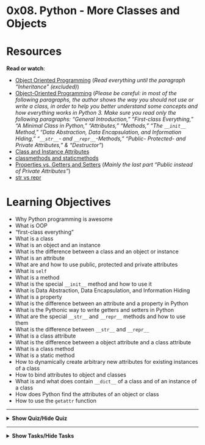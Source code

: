 # 0x08. Python - More Classes and Objects



# Resources

<p><strong>Read or watch</strong>:</p>

<ul>
<li><a href="https://python.swaroopch.com/oop.html" title="Object Oriented Programming" target="_blank">Object Oriented Programming</a> (<em>Read everything until the paragraph &ldquo;Inheritance&rdquo; (excluded)</em>)</li>
<li><a href="https://python-course.eu/oop/object-oriented-programming.php" title="Object-Oriented Programming" target="_blank">Object-Oriented Programming</a> (<em>Please be careful: in most of the following paragraphs, the author shows the way you should not use or write a class, in order to help you better understand some concepts and how everything works in Python 3. Make sure you read only the following paragraphs: &ldquo;General Introduction,&rdquo; &ldquo;First-class Everything,&rdquo; &ldquo;A Minimal Class in Python,&rdquo; &ldquo;Attributes,&rdquo; &ldquo;Methods,&rdquo; &ldquo;The <code>__init__</code> Method,&rdquo;  &ldquo;Data Abstraction, Data Encapsulation, and Information Hiding,&rdquo; &ldquo;<code>__str__</code>- and <code>__repr__</code>-Methods,&rdquo; &ldquo;Public- Protected- and Private Attributes,&rdquo; &amp; &ldquo;Destructor&rdquo;</em>)</li>
<li><a href="https://python-course.eu/oop/class-instance-attributes.php" title="Class and Instance Attributes" target="_blank">Class and Instance Attributes</a> </li>
<li><a href="https://www.youtube.com/watch?v=rq8cL2XMM5M" title="classmethods and staticmethods" target="_blank">classmethods and staticmethods</a> </li>
<li><a href="https://python-course.eu/oop/properties-vs-getters-and-setters.php" title="Properties vs. Getters and Setters" target="_blank">Properties vs. Getters and Setters</a> (<em>Mainly the last part &ldquo;Public instead of Private Attributes&rdquo;</em>)</li>
<li><a href="https://shipit.dev/posts/python-str-vs-repr.html" title="str vs repr" target="_blank">str vs repr</a> </li>
</ul>


# Learning Objectives

<ul>
<li>Why Python programming is awesome </li>
<li>What is OOP</li>
<li>&ldquo;first-class everything&rdquo;</li>
<li>What is a class</li>
<li>What is an object and an instance</li>
<li>What is the difference between a class and an object or instance</li>
<li>What is an attribute</li>
<li>What are and how to use public, protected and private attributes</li>
<li>What is <code>self</code></li>
<li>What is a method</li>
<li>What is the special <code>__init__</code> method and how to use it</li>
<li>What is Data Abstraction, Data Encapsulation, and Information Hiding</li>
<li>What is a property</li>
<li>What is the difference between an attribute and a property in Python</li>
<li>What is the Pythonic way to write getters and setters in Python</li>
<li>What are the special <code>__str__</code> and <code>__repr__</code> methods and how to use them</li>
<li>What is the difference between <code>__str__</code> and <code>__repr__</code></li>
<li>What is a class attribute</li>
<li>What is the difference between a object attribute and a class attribute</li>
<li>What is a class method</li>
<li>What is a static method</li>
<li>How to dynamically create arbitrary new attributes for existing instances of a class</li>
<li>How to bind attributes to object and classes</li>
<li>What is and what does contain <code>__dict__</code> of a class and of an instance of a class</li>
<li>How does Python find the attributes of an object or class</li>
<li>How to use the <code>getattr</code> function</li>

</ul>

---

<details>
<summary><strong>Show Quiz/Hide Quiz</strong></summary><br>

# QUIZ

  <p>1.) What is <code>__init__</code>? </p>

A.) A class attribute


B.) A class method


C.) The instance method called when a new object is created


D.) The instance method called when a class is called for the first time

<details>
<summary><strong><code>Show Answer/Hide Answer</code></strong></summary><br>

**C.) The instance method called when a new object is created**

</details>

---

<p>2.) What is <code>__str__</code>?</p>

A.) Instance method that returns an “informal” and nicely printable string representation of an instance


B.) Instance method that returns the dictionary representation of an instance


C.) Instance method that prints an “informal” and nicely printable string representation of an instance

<details>
<summary><strong><code>Show Answer/Hide Answer</code></strong></summary><br>

**A.) Instance method that returns an “informal” and nicely printable string representation of an instance**

</details>

---

<p>3.) What is <code>__repr__</code>?</p>

A.) Instance method that prints an “official” string representation of an instance


B.) Instance method that returns an “official” string representation of an instance


C.) Instance method that returns the dictionary representation of an instance

<details>
<summary><strong><code>Show Answer/Hide Answer</code></strong></summary><br>

**B.) Instance method that returns an “official” string representation of an instance**

</details>

---

<p>4.) What is <code>__del__</code>?</p>

A.) Instance method that removes the last character of an instance


B.) Instance method that prints the memory address of an instance


C.) Instance method called when an instance is deleted

<details>
<summary><strong><code>Show Answer/Hide Answer</code></strong></summary><br>

**C.) Instance method called when an instance is deleted**

</details>

---

<p>5.) What is <code>__doc__</code>?</p>


A.) The string documentation of an object (based on docstring)


B.) Prints the documentation of an object


C.) Creates man file

<details>
<summary><strong><code>Show Answer/Hide Answer</code></strong></summary><br>

**A.) The string documentation of an object (based on docstring)**


</details>

---

6.) What do these lines print?

<pre><code>class User:
  id = 1

print(User.id)</code></pre> 

A.) None


B.) 1


C.) 89


D.) 98

<details>
  <summary><strong><code>Show Answer/Hide Answer</code></strong></summary><br>
  
  **B.) 1**
  
  </details>
  
  ---

**7.) What do these lines print**

<Pre><code>class User:
  id = 1

u = User()
print(u.id)
</code></Pre> 


A.) None


B.) 1


C.) 89


D.) 98

<details>
  <summary><strong><code>Show Answer/Hide Answer</code></strong></summary><br>
  
  **B.) 1**
  
  </details>
  
  ---

**8.) What do these lines print?**

<pre><code>class User:
  id = 1

u = User()
u.id = 89
print(u.id)</code></pre>



A.) None


B.) 1


C.) 89


D.) 98

<details>
  <summary><strong><code>Show Answer/Hide Answer</code></strong></summary><br>
  
  **C.) 89
  **
  
  </details>
  
  ---


**9.) What do these lines print?**

<pre><code>class User:
  id = 1

User.id = 98
u = User()
print(u.id)
</code></pre>



A.) None


B.) 1


C.) 89


D.) 98

<details>
  <summary><strong><code>Show Answer/Hide Answer</code></strong></summary><br>
  
  **D.) 98**
  
  </details>
  
  ---

**10.) What do these lines print?**
<pre><code>class User:
  id = 1

u = User()
User.id = 98
print(u.id)
</code></pre>

A.) None


B.) 1


C.) 89


D.) 98
<details>
  <summary><strong><code>Show Answer/Hide Answer</code></strong></summary><br>
  
  **D.) 98**
  
  </details>
  
  ---


**11.) What do these lines print?**
<pre><code>
  class User:
      id = 1
  
  User.id = 98
  u = User()
  u.id = 89
  print(u.id)
</code></pre>


A.) None


B.) 1


C.) 89


D.) 98

<details>
  <summary><strong><code>Show Answer/Hide Answer</code></strong></summary><br>
  
  **C.) 89**
  
  </details>
  
  ---

**12.) What do these lines print?**
<pre><code>class User:
  id = 1

User.id = 98
u = User()
u.id = 89
print(User.id)
</code></pre>



A.) None


B.) 1


C.) 89


D.) 98

<details>
  <summary><strong><code>Show Answer/Hide Answer</code></strong></summary><br>
  
  **D.) 98**
  
  </details>
  
  ---

**13.) What do these lines print?**
<pre><code>class User:
  id = 1

u = User()
u.id = 89
User.id = 98
print(User.id)
</code></pre>


A.) None


B.) 1


C.) 89


D.) 98

<details>
  <summary><strong><code>Show Answer/Hide Answer</code></strong></summary><br>
  
  **D.) 98**
  
  </details>
  
  ---

**14.) What do these lines print?**
<pre><code>class User:
  id = 1

u = User()
u.id = 89
User.id = 98
print(u.id)</code></pre>



A.) None


B.) 1


C.) 89


D.) 98

<details>
  <summary><strong><code>Show Answer/Hide Answer</code></strong></summary><br>
  
  **C.) 89**
  
  </details>
  
  ---

</details>

---
<details>
<summary><strong>Show Tasks/Hide Tasks</strong></summary><br>

# TASKS

# 0. Simple rectangle [(answer)] 
(./0-rectangle.py)
    
<p>Write an empty class <code>Rectangle</code> that defines a rectangle:</p>

<ul>
<li>You are not allowed to import any module</li>
</ul>

<pre><code>guillaume@ubuntu:~/0x08$ cat 0-main.py
#!/usr/bin/python3
Rectangle = __import__(&#39;0-rectangle&#39;).Rectangle

my_rectangle = Rectangle()
print(type(my_rectangle))
print(my_rectangle.__dict__)

guillaume@ubuntu:~/0x08$ ./0-main.py
&lt;class &#39;0-rectangle.Rectangle&#39;&gt;
{}
guillaume@ubuntu:~/0x08$ 
</code></pre>

<p><strong>No test cases needed</strong></p>

  
<p><strong>Repo:</strong></p>
        <ul>
          <li>GitHub repository: <code>alx-higher_level_programming</code></li>
            <li>Directory: <code>0x08-python-more_classes</code></li>
            <li>File: <code>0-rectangle.py</code></li>
        </ul>
    
 ---

# 1. Real definition of a rectangle
    
<p>Write a class <code>Rectangle</code> that defines a rectangle by: (based on <code>0-rectangle.py</code>)</p>

<ul>
<li>Private instance attribute: <code>width</code>:

<ul>
<li>property <code>def width(self):</code> to retrieve it</li>
<li>property setter <code>def width(self, value):</code> to set it:

<ul>
<li><code>width</code> must be an integer, otherwise raise a <code>TypeError</code> exception with the message <code>width must be an integer</code><br></li>
<li>if <code>width</code> is less than <code>0</code>, raise a <code>ValueError</code> exception with the message <code>width must be &gt;= 0</code></li>
</ul></li>
</ul></li>
<li>Private instance attribute: <code>height</code>:

<ul>
<li>property <code>def height(self):</code> to retrieve it</li>
<li>property setter <code>def height(self, value):</code> to set it:

<ul>
<li><code>height</code> must be an integer, otherwise raise a <code>TypeError</code> exception with the message <code>height must be an integer</code><br></li>
<li>if <code>height</code> is less than <code>0</code>, raise a <code>ValueError</code> exception with the message <code>height must be &gt;= 0</code></li>
</ul></li>
</ul></li>
<li>Instantiation with optional <code>width</code> and <code>height</code>: <code>def __init__(self, width=0, height=0):</code></li>
<li>You are not allowed to import any module</li>
</ul>

<pre><code>guillaume@ubuntu:~/0x08$ cat 1-main.py
#!/usr/bin/python3
Rectangle = __import__(&#39;1-rectangle&#39;).Rectangle

my_rectangle = Rectangle(2, 4)
print(my_rectangle.__dict__)

my_rectangle.width = 10
my_rectangle.height = 3
print(my_rectangle.__dict__)

guillaume@ubuntu:~/0x08$ ./1-main.py
{&#39;_Rectangle__height&#39;: 4, &#39;_Rectangle__width&#39;: 2}
{&#39;_Rectangle__height&#39;: 3, &#39;_Rectangle__width&#39;: 10}
guillaume@ubuntu:~/0x08$ 
</code></pre>

<p><strong>No test cases needed</strong></p>

  </div>

  
<p><strong>Repo:</strong></p>
        <ul>
          <li>GitHub repository: <code>alx-higher_level_programming</code></li>
            <li>Directory: <code>0x08-python-more_classes</code></li>
            <li>File: <code>1-rectangle.py</code></li>
        </ul>
      </div>

---  

# 2. Area and Perimeter
    
  <p>Write a class <code>Rectangle</code> that defines a rectangle by: (based on <code>1-rectangle.py</code>)</p>

<ul>
<li>Private instance attribute: <code>width</code>:

<ul>
<li>property <code>def width(self):</code> to retrieve it</li>
<li>property setter <code>def width(self, value):</code> to set it:

<ul>
<li><code>width</code> must be an integer, otherwise raise a <code>TypeError</code> exception with the message <code>width must be an integer</code><br></li>
<li>if <code>width</code> is less than <code>0</code>, raise a <code>ValueError</code> exception with the message <code>width must be &gt;= 0</code></li>
</ul></li>
</ul></li>
<li>Private instance attribute: <code>height</code>:

<ul>
<li>property <code>def height(self):</code> to retrieve it</li>
<li>property setter <code>def height(self, value):</code> to set it:

<ul>
<li><code>height</code> must be an integer, otherwise raise a <code>TypeError</code> exception with the message <code>height must be an integer</code><br></li>
<li>if <code>height</code> is less than <code>0</code>, raise a <code>ValueError</code> exception with the message <code>height must be &gt;= 0</code></li>
</ul></li>
</ul></li>
<li>Instantiation with optional <code>width</code> and <code>height</code>: <code>def __init__(self, width=0, height=0):</code></li>
<li>Public instance method: <code>def area(self):</code> that returns the rectangle area</li>
<li>Public instance method: <code>def perimeter(self):</code> that returns the rectangle perimeter:

<ul>
<li>if <code>width</code> or <code>height</code> is equal to <code>0</code>, perimeter is equal to <code>0</code></li>
</ul></li>
<li>You are not allowed to import any module</li>
</ul>

<pre><code>guillaume@ubuntu:~/0x08$ cat 2-main.py
#!/usr/bin/python3
Rectangle = __import__(&#39;2-rectangle&#39;).Rectangle

my_rectangle = Rectangle(2, 4)
print(&quot;Area: {} - Perimeter: {}&quot;.format(my_rectangle.area(), my_rectangle.perimeter()))

print(&quot;--&quot;)

my_rectangle.width = 10
my_rectangle.height = 3
print(&quot;Area: {} - Perimeter: {}&quot;.format(my_rectangle.area(), my_rectangle.perimeter()))

guillaume@ubuntu:~/0x08$ ./2-main.py
Area: 8 - Perimeter: 12
--
Area: 30 - Perimeter: 26
guillaume@ubuntu:~/0x08$ 
</code></pre>

<p><strong>No test cases needed</strong></p>

  </div>

  
  <p><strong>Repo:</strong></p>
        <ul>
          <li>GitHub repository: <code>alx-higher_level_programming</code></li>
            <li>Directory: <code>0x08-python-more_classes</code></li>
            <li>File: <code>2-rectangle.py</code></li>
        </ul>

---      

  # 3. String representation
    
   
<p>Write a class <code>Rectangle</code> that defines a rectangle by: (based on <code>2-rectangle.py</code>)</p>

<ul>
<li>Private instance attribute: <code>width</code>:

<ul>
<li>property <code>def width(self):</code> to retrieve it</li>
<li>property setter <code>def width(self, value):</code> to set it:

<ul>
<li><code>width</code> must be an integer, otherwise raise a <code>TypeError</code> exception with the message <code>width must be an integer</code><br></li>
<li>if <code>width</code> is less than <code>0</code>, raise a <code>ValueError</code> exception with the message <code>width must be &gt;= 0</code></li>
</ul></li>
</ul></li>
<li>Private instance attribute: <code>height</code>:

<ul>
<li>property <code>def height(self):</code> to retrieve it</li>
<li>property setter <code>def height(self, value):</code> to set it:

<ul>
<li><code>height</code> must be an integer, otherwise raise a <code>TypeError</code> exception with the message <code>height must be an integer</code><br></li>
<li>if <code>height</code> is less than <code>0</code>, raise a <code>ValueError</code> exception with the message <code>height must be &gt;= 0</code></li>
</ul></li>
</ul></li>
<li>Instantiation with optional <code>width</code> and <code>height</code>: <code>def __init__(self, width=0, height=0):</code></li>
<li>Public instance method: <code>def area(self):</code> that returns the rectangle area</li>
<li>Public instance method: <code>def perimeter(self):</code> that returns the rectangle perimeter:

<ul>
<li>if <code>width</code> or <code>height</code> is equal to <code>0</code>, perimeter has to be equal to <code>0</code></li>
</ul></li>
<li><code>print()</code> and <code>str()</code> should print the rectangle with the character <code>#</code>: (see example below)

<ul>
<li>if <code>width</code> or <code>height</code> is equal to 0, return an empty string</li>
</ul></li>
<li>You are not allowed to import any module</li>
</ul>

<pre><code>guillaume@ubuntu:~/0x08$ cat 3-main.py
#!/usr/bin/python3
Rectangle = __import__(&#39;3-rectangle&#39;).Rectangle

my_rectangle = Rectangle(2, 4)
print(&quot;Area: {} - Perimeter: {}&quot;.format(my_rectangle.area(), my_rectangle.perimeter()))

print(str(my_rectangle))
print(repr(my_rectangle))

print(&quot;--&quot;)

my_rectangle.width = 10
my_rectangle.height = 3
print(my_rectangle)
print(repr(my_rectangle))

guillaume@ubuntu:~/0x08$ ./3-main.py
Area: 8 - Perimeter: 12
##
##
##
##
&lt;3-rectangle.Rectangle object at 0x7f92a75a2eb8&gt;
--
##########
##########
##########
&lt;3-rectangle.Rectangle object at 0x7f92a75a2eb8&gt;
guillaume@ubuntu:~/0x08$ 
</code></pre>

<p><strong>Object address can be different</strong></p>

<p><strong>No test cases needed</strong></p>

  </div>

 
  <p><strong>Repo:</strong></p>
        <ul>
          <li>GitHub repository: <code>alx-higher_level_programming</code></li>
            <li>Directory: <code>0x08-python-more_classes</code></li>
            <li>File: <code>3-rectangle.py</code></li>
        </ul>
      </div>

---

# 4. Eval is magic
   
  <p>Write a class <code>Rectangle</code> that defines a rectangle by: (based on <code>3-rectangle.py</code>)</p>

<ul>
<li>Private instance attribute: <code>width</code>:

<ul>
<li>property <code>def width(self):</code> to retrieve it</li>
<li>property setter <code>def width(self, value):</code> to set it:

<ul>
<li><code>width</code> must be an integer, otherwise raise a <code>TypeError</code> exception with the message <code>width must be an integer</code><br></li>
<li>if <code>width</code> is less than <code>0</code>, raise a <code>ValueError</code> exception with the message <code>width must be &gt;= 0</code></li>
</ul></li>
</ul></li>
<li>Private instance attribute: <code>height</code>:

<ul>
<li>property <code>def height(self):</code> to retrieve it</li>
<li>property setter <code>def height(self, value):</code> to set it:

<ul>
<li><code>height</code> must be an integer, otherwise raise a <code>TypeError</code> exception with the message <code>height must be an integer</code><br></li>
<li>if <code>height</code> is less than <code>0</code>, raise a <code>ValueError</code> exception with the message <code>height must be &gt;= 0</code></li>
</ul></li>
</ul></li>
<li>Instantiation with optional <code>width</code> and <code>height</code>: <code>def __init__(self, width=0, height=0):</code></li>
<li>Public instance method: <code>def area(self):</code> that returns the rectangle area</li>
<li>Public instance method: <code>def perimeter(self):</code> that returns the rectangle perimeter:

<ul>
<li>if <code>width</code> or <code>height</code> is equal to <code>0</code>, perimeter has to be equal to <code>0</code></li>
</ul></li>
<li><code>print()</code> and <code>str()</code> should print the rectangle with the character <code>#</code>: (see example below)

<ul>
<li>if <code>width</code> or <code>height</code> is equal to 0, return an empty string</li>
</ul></li>
<li><code>repr()</code> should return a string representation of the rectangle to be able to recreate a new instance by using <code>eval()</code> (see example below)</li>
<li>You are not allowed to import any module</li>
</ul>

<pre><code>guillaume@ubuntu:~/0x08$ cat 4-main.py
#!/usr/bin/python3
Rectangle = __import__(&#39;4-rectangle&#39;).Rectangle

my_rectangle = Rectangle(2, 4)
print(str(my_rectangle))
print(&quot;--&quot;)
print(my_rectangle)
print(&quot;--&quot;)
print(repr(my_rectangle))
print(&quot;--&quot;)
print(hex(id(my_rectangle)))
print(&quot;--&quot;)

# create new instance based on representation
new_rectangle = eval(repr(my_rectangle))
print(str(new_rectangle))
print(&quot;--&quot;)
print(new_rectangle)
print(&quot;--&quot;)
print(repr(new_rectangle))
print(&quot;--&quot;)
print(hex(id(new_rectangle)))
print(&quot;--&quot;)

print(new_rectangle is my_rectangle)
print(type(new_rectangle) is type(my_rectangle))

guillaume@ubuntu:~/0x08$ ./4-main.py
##
##
##
##
--
##
##
##
##
--
Rectangle(2, 4)
--
0x7f09ebf7cc88
--
##
##
##
##
--
##
##
##
##
--
Rectangle(2, 4)
--
0x7f09ebf7ccc0
--
False
True
guillaume@ubuntu:~/0x08$ 
</code></pre>

<p><strong>No test cases needed</strong></p>

  </div>

  
  <p><strong>Repo:</strong></p>
        <ul>
          <li>GitHub repository: <code>alx-higher_level_programming</code></li>
            <li>Directory: <code>0x08-python-more_classes</code></li>
            <li>File: <code>4-rectangle.py</code></li>
        </ul>
      </div>

---

  # 5. Detect instance deletion
    
  <p>Write a class <code>Rectangle</code> that defines a rectangle by: (based on <code>4-rectangle.py</code>)</p>

<ul>
<li>Private instance attribute: <code>width</code>:

<ul>
<li>property <code>def width(self):</code> to retrieve it</li>
<li>property setter <code>def width(self, value):</code> to set it:

<ul>
<li><code>width</code> must be an integer, otherwise raise a <code>TypeError</code> exception with the message <code>width must be an integer</code><br></li>
<li>if <code>width</code> is less than <code>0</code>, raise a <code>ValueError</code> exception with the message <code>width must be &gt;= 0</code></li>
</ul></li>
</ul></li>
<li>Private instance attribute: <code>height</code>:

<ul>
<li>property <code>def height(self):</code> to retrieve it</li>
<li>property setter <code>def height(self, value):</code> to set it:

<ul>
<li><code>height</code> must be an integer, otherwise raise a <code>TypeError</code> exception with the message <code>height must be an integer</code><br></li>
<li>if <code>height</code> is less than <code>0</code>, raise a <code>ValueError</code> exception with the message <code>height must be &gt;= 0</code></li>
</ul></li>
</ul></li>
<li>Instantiation with optional <code>width</code> and <code>height</code>: <code>def __init__(self, width=0, height=0):</code></li>
<li>Public instance method: <code>def area(self):</code> that returns the rectangle area</li>
<li>Public instance method: <code>def perimeter(self):</code> that returns the rectangle perimeter:

<ul>
<li>if <code>width</code> or <code>height</code> is equal to <code>0</code>, perimeter has to be equal to <code>0</code></li>
</ul></li>
<li><code>print()</code> and <code>str()</code> should print the rectangle with the character <code>#</code>: 

<ul>
<li>if <code>width</code> or <code>height</code> is equal to 0, return an empty string</li>
</ul></li>
<li><code>repr()</code> should return a string representation of the rectangle to be able to recreate a new instance by using <code>eval()</code> </li>
<li>Print the message <code>Bye rectangle...</code> (<code>...</code> being 3 dots not ellipsis) when an instance of <code>Rectangle</code> is deleted</li>
<li>You are not allowed to import any module</li>
</ul>

<pre><code>guillaume@ubuntu:~/0x08$ cat 5-main.py
#!/usr/bin/python3
Rectangle = __import__(&#39;5-rectangle&#39;).Rectangle

my_rectangle = Rectangle(2, 4)
print(&quot;Area: {} - Perimeter: {}&quot;.format(my_rectangle.area(), my_rectangle.perimeter()))

del my_rectangle

try:
    print(my_rectangle)
except Exception as e:
    print(&quot;[{}] {}&quot;.format(e.__class__.__name__, e))

guillaume@ubuntu:~/0x08$ ./5-main.py
Area: 8 - Perimeter: 12
Bye rectangle...
[NameError] name &#39;my_rectangle&#39; is not defined
guillaume@ubuntu:~/0x08$ 
</code></pre>

<p><strong>No test cases needed</strong></p>

 
  <p><strong>Repo:</strong></p>
        <ul>
          <li>GitHub repository: <code>alx-higher_level_programming</code></li>
            <li>Directory: <code>0x08-python-more_classes</code></li>
            <li>File: <code>5-rectangle.py</code></li>
        </ul>

--- 

  # 6. How many instances
   
  <p>Write a class <code>Rectangle</code> that defines a rectangle by: (based on <code>5-rectangle.py</code>)</p>

<ul>
<li>Private instance attribute: <code>width</code>:

<ul>
<li>property <code>def width(self):</code> to retrieve it</li>
<li>property setter <code>def width(self, value):</code> to set it:

<ul>
<li><code>width</code> must be an integer, otherwise raise a <code>TypeError</code> exception with the message <code>width must be an integer</code><br></li>
<li>if <code>width</code> is less than <code>0</code>, raise a <code>ValueError</code> exception with the message <code>width must be &gt;= 0</code></li>
</ul></li>
</ul></li>
<li>Private instance attribute: <code>height</code>:

<ul>
<li>property <code>def height(self):</code> to retrieve it</li>
<li>property setter <code>def height(self, value):</code> to set it:

<ul>
<li><code>height</code> must be an integer, otherwise raise a <code>TypeError</code> exception with the message <code>height must be an integer</code><br></li>
<li>if <code>height</code> is less than <code>0</code>, raise a <code>ValueError</code> exception with the message <code>height must be &gt;= 0</code></li>
</ul></li>
</ul></li>
<li>Public class attribute <code>number_of_instances</code>:

<ul>
<li>Initialized to <code>0</code></li>
<li>Incremented during each new instance instantiation</li>
<li>Decremented during each instance deletion</li>
</ul></li>
<li>Instantiation with optional <code>width</code> and <code>height</code>: <code>def __init__(self, width=0, height=0):</code></li>
<li>Public instance method: <code>def area(self):</code> that returns the rectangle area</li>
<li>Public instance method: <code>def perimeter(self):</code> that returns the rectangle perimeter:

<ul>
<li>if <code>width</code> or <code>height</code> is equal to <code>0</code>, perimeter has to be equal to <code>0</code></li>
</ul></li>
<li><code>print()</code> and <code>str()</code> should print the rectangle with the character <code>#</code>: 

<ul>
<li>if <code>width</code> or <code>height</code> is equal to 0, return an empty string</li>
</ul></li>
<li><code>repr()</code> should return a string representation of the rectangle to be able to recreate a new instance by using <code>eval()</code> </li>
<li>Print the message <code>Bye rectangle...</code> (<code>...</code> being 3 dots not ellipsis) when an instance of <code>Rectangle</code> is deleted</li>
<li>You are not allowed to import any module</li>
</ul>

<pre><code>guillaume@ubuntu:~/0x08$ cat 6-main.py
#!/usr/bin/python3
Rectangle = __import__(&#39;6-rectangle&#39;).Rectangle

my_rectangle_1 = Rectangle(2, 4)
my_rectangle_2 = Rectangle(2, 4)
print(&quot;{:d} instances of Rectangle&quot;.format(Rectangle.number_of_instances))
del my_rectangle_1
print(&quot;{:d} instances of Rectangle&quot;.format(Rectangle.number_of_instances))
del my_rectangle_2
print(&quot;{:d} instances of Rectangle&quot;.format(Rectangle.number_of_instances))

guillaume@ubuntu:~/0x08$ ./6-main.py
2 instances of Rectangle
Bye rectangle...
1 instances of Rectangle
Bye rectangle...
0 instances of Rectangle
guillaume@ubuntu:~/0x08$ 
</code></pre>

<p><strong>No test cases needed</strong></p>

  </div>

  
<p><strong>Repo:</strong></p>
        <ul>
          <li>GitHub repository: <code>alx-higher_level_programming</code></li>
            <li>Directory: <code>0x08-python-more_classes</code></li>
            <li>File: <code>6-rectangle.py</code></li>
        </ul>

--- 

  # 7. Change representation
    
  <p>Write a class <code>Rectangle</code> that defines a rectangle by: (based on <code>6-rectangle.py</code>)</p>

<ul>
<li>Private instance attribute: <code>width</code>:

<ul>
<li>property <code>def width(self):</code> to retrieve it</li>
<li>property setter <code>def width(self, value):</code> to set it:

<ul>
<li><code>width</code> must be an integer, otherwise raise a <code>TypeError</code> exception with the message <code>width must be an integer</code><br></li>
<li>if <code>width</code> is less than <code>0</code>, raise a <code>ValueError</code> exception with the message <code>width must be &gt;= 0</code></li>
</ul></li>
</ul></li>
<li>Private instance attribute: <code>height</code>:

<ul>
<li>property <code>def height(self):</code> to retrieve it</li>
<li>property setter <code>def height(self, value):</code> to set it:

<ul>
<li><code>height</code> must be an integer, otherwise raise a <code>TypeError</code> exception with the message <code>height must be an integer</code><br></li>
<li>if <code>height</code> is less than <code>0</code>, raise a <code>ValueError</code> exception with the message <code>height must be &gt;= 0</code></li>
</ul></li>
</ul></li>
<li>Public class attribute <code>number_of_instances</code>:

<ul>
<li>Initialized to <code>0</code></li>
<li>Incremented during each new instance instantiation</li>
<li>Decremented during each instance deletion</li>
</ul></li>
<li>Public class attribute <code>print_symbol</code>:

<ul>
<li>Initialized to <code>#</code></li>
<li>Used as symbol for string representation</li>
<li>Can be any type</li>
</ul></li>
<li>Instantiation with optional <code>width</code> and <code>height</code>: <code>def __init__(self, width=0, height=0):</code></li>
<li>Public instance method: <code>def area(self):</code> that returns the rectangle area</li>
<li>Public instance method: <code>def perimeter(self):</code> that returns the rectangle perimeter:

<ul>
<li>if <code>width</code> or <code>height</code> is equal to <code>0</code>, perimeter has to be equal to <code>0</code></li>
</ul></li>
<li><code>print()</code> and <code>str()</code> should print the rectangle with the character(s) stored in  <code>print_symbol</code>: 

<ul>
<li>if <code>width</code> or <code>height</code> is equal to 0, return an empty string</li>
</ul></li>
<li><code>repr()</code> should return a string representation of the rectangle to be able to recreate a new instance by using <code>eval()</code> </li>
<li>Print the message <code>Bye rectangle...</code> (<code>...</code> being 3 dots not ellipsis) when an instance of <code>Rectangle</code> is deleted</li>
<li>You are not allowed to import any module</li>
</ul>

<pre><code>guillaume@ubuntu:~/0x08$ cat 7-main.py
#!/usr/bin/python3
Rectangle = __import__(&#39;7-rectangle&#39;).Rectangle

my_rectangle_1 = Rectangle(8, 4)
print(my_rectangle_1)
print(&quot;--&quot;)
my_rectangle_1.print_symbol = &quot;&amp;&quot;
print(my_rectangle_1)
print(&quot;--&quot;)

my_rectangle_2 = Rectangle(2, 1)
print(my_rectangle_2)
print(&quot;--&quot;)
Rectangle.print_symbol = &quot;C&quot;
print(my_rectangle_2)
print(&quot;--&quot;)

my_rectangle_3 = Rectangle(7, 3)
print(my_rectangle_3)

print(&quot;--&quot;)

my_rectangle_3.print_symbol = [&quot;C&quot;, &quot;is&quot;, &quot;fun!&quot;]
print(my_rectangle_3)

print(&quot;--&quot;)

guillaume@ubuntu:~/0x08$ ./7-main.py
########
########
########
########
--
&amp;&amp;&amp;&amp;&amp;&amp;&amp;&amp;
&amp;&amp;&amp;&amp;&amp;&amp;&amp;&amp;
&amp;&amp;&amp;&amp;&amp;&amp;&amp;&amp;
&amp;&amp;&amp;&amp;&amp;&amp;&amp;&amp;
--
##
--
CC
--
CCCCCCC
CCCCCCC
CCCCCCC
--
[&#39;C&#39;, &#39;is&#39;, &#39;fun!&#39;][&#39;C&#39;, &#39;is&#39;, &#39;fun!&#39;][&#39;C&#39;, &#39;is&#39;, &#39;fun!&#39;][&#39;C&#39;, &#39;is&#39;, &#39;fun!&#39;][&#39;C&#39;, &#39;is&#39;, &#39;fun!&#39;][&#39;C&#39;, &#39;is&#39;, &#39;fun!&#39;][&#39;C&#39;, &#39;is&#39;, &#39;fun!&#39;]
[&#39;C&#39;, &#39;is&#39;, &#39;fun!&#39;][&#39;C&#39;, &#39;is&#39;, &#39;fun!&#39;][&#39;C&#39;, &#39;is&#39;, &#39;fun!&#39;][&#39;C&#39;, &#39;is&#39;, &#39;fun!&#39;][&#39;C&#39;, &#39;is&#39;, &#39;fun!&#39;][&#39;C&#39;, &#39;is&#39;, &#39;fun!&#39;][&#39;C&#39;, &#39;is&#39;, &#39;fun!&#39;]
[&#39;C&#39;, &#39;is&#39;, &#39;fun!&#39;][&#39;C&#39;, &#39;is&#39;, &#39;fun!&#39;][&#39;C&#39;, &#39;is&#39;, &#39;fun!&#39;][&#39;C&#39;, &#39;is&#39;, &#39;fun!&#39;][&#39;C&#39;, &#39;is&#39;, &#39;fun!&#39;][&#39;C&#39;, &#39;is&#39;, &#39;fun!&#39;][&#39;C&#39;, &#39;is&#39;, &#39;fun!&#39;]
--
Bye rectangle...
Bye rectangle...
Bye rectangle...
guillaume@ubuntu:~/0x08$ 
</code></pre>

<p><strong>No test cases needed</strong></p>

  </div>

  
  <p><strong>Repo:</strong></p>
        <ul>
          <li>GitHub repository: <code>alx-higher_level_programming</code></li>
            <li>Directory: <code>0x08-python-more_classes</code></li>
            <li>File: <code>7-rectangle.py</code></li>
        </ul>
      </div>

--- 

  # 8. Compare rectangles
    
  <p>Write a class <code>Rectangle</code> that defines a rectangle by: (based on <code>7-rectangle.py</code>)</p>

<ul>
<li>Private instance attribute: <code>width</code>:

<ul>
<li>property <code>def width(self):</code> to retrieve it</li>
<li>property setter <code>def width(self, value):</code> to set it:

<ul>
<li><code>width</code> must be an integer, otherwise raise a <code>TypeError</code> exception with the message <code>width must be an integer</code><br></li>
<li>if <code>width</code> is less than <code>0</code>, raise a <code>ValueError</code> exception with the message <code>width must be &gt;= 0</code></li>
</ul></li>
</ul></li>
<li>Private instance attribute: <code>height</code>:

<ul>
<li>property <code>def height(self):</code> to retrieve it</li>
<li>property setter <code>def height(self, value):</code> to set it:

<ul>
<li><code>height</code> must be an integer, otherwise raise a <code>TypeError</code> exception with the message <code>height must be an integer</code><br></li>
<li>if <code>height</code> is less than <code>0</code>, raise a <code>ValueError</code> exception with the message <code>height must be &gt;= 0</code></li>
</ul></li>
</ul></li>
<li>Public class attribute <code>number_of_instances</code>:

<ul>
<li>Initialized to <code>0</code></li>
<li>Incremented during each new instance instantiation</li>
<li>Decremented during each instance deletion</li>
</ul></li>
<li>Public class attribute <code>print_symbol</code>:

<ul>
<li>Initialized to <code>#</code></li>
<li>Used as symbol for string representation</li>
<li>Can be any type</li>
</ul></li>
<li>Instantiation with optional <code>width</code> and <code>height</code>: <code>def __init__(self, width=0, height=0):</code></li>
<li>Public instance method: <code>def area(self):</code> that returns the rectangle area</li>
<li>Public instance method: <code>def perimeter(self):</code> that returns the rectangle perimeter:

<ul>
<li>if <code>width</code> or <code>height</code> is equal to <code>0</code>, perimeter has to be equal to <code>0</code></li>
</ul></li>
<li><code>print()</code> and <code>str()</code> should print the rectangle with the character <code>#</code>: 

<ul>
<li>if <code>width</code> or <code>height</code> is equal to 0, return an empty string</li>
</ul></li>
<li><code>repr()</code> should return a string representation of the rectangle to be able to recreate a new instance by using <code>eval()</code> </li>
<li>Print the message <code>Bye rectangle...</code> (<code>...</code> being 3 dots not ellipsis) when an instance of <code>Rectangle</code> is deleted</li>
<li>Static method <code>def bigger_or_equal(rect_1, rect_2):</code> that returns the biggest rectangle based on the area

<ul>
<li><code>rect_1</code> must be an instance of <code>Rectangle</code>, otherwise raise a <code>TypeError</code> exception with the message <code>rect_1 must be an instance of Rectangle</code><br></li>
<li><code>rect_2</code> must be an instance of <code>Rectangle</code>, otherwise raise a <code>TypeError</code> exception with the message <code>rect_2 must be an instance of Rectangle</code><br></li>
<li>Returns <code>rect_1</code> if both have the same area value</li>
</ul></li>
<li>You are not allowed to import any module</li>
</ul>

<pre><code>guillaume@ubuntu:~/0x08$ cat 8-main.py
#!/usr/bin/python3
Rectangle = __import__(&#39;8-rectangle&#39;).Rectangle

my_rectangle_1 = Rectangle(8, 4)
my_rectangle_2 = Rectangle(2, 3)

if my_rectangle_1 is Rectangle.bigger_or_equal(my_rectangle_1, my_rectangle_2):
    print(&quot;my_rectangle_1 is bigger or equal to my_rectangle_2&quot;)
else:
    print(&quot;my_rectangle_2 is bigger than my_rectangle_1&quot;)


my_rectangle_2.width = 10
my_rectangle_2.height = 5
if my_rectangle_1 is Rectangle.bigger_or_equal(my_rectangle_1, my_rectangle_2):
    print(&quot;my_rectangle_1 is bigger or equal to my_rectangle_2&quot;)
else:
    print(&quot;my_rectangle_2 is bigger than my_rectangle_1&quot;)

guillaume@ubuntu:~/0x08$ ./8-main.py
my_rectangle_1 is bigger or equal to my_rectangle_2
my_rectangle_2 is bigger than my_rectangle_1
Bye rectangle...
Bye rectangle...
guillaume@ubuntu:~/0x08$ 
</code></pre>

<p><strong>No test cases needed</strong></p>

  </div>

  
  <p><strong>Repo:</strong></p>
        <ul>
          <li>GitHub repository: <code>alx-higher_level_programming</code></li>
            <li>Directory: <code>0x08-python-more_classes</code></li>
            <li>File: <code>8-rectangle.py</code></li>
        </ul>

--- 

# 9. A square is a rectangle
   
<p>Write a class <code>Rectangle</code> that defines a rectangle by: (based on <code>8-rectangle.py</code>)</p>

<ul>
<li>Private instance attribute: <code>width</code>:

<ul>
<li>property <code>def width(self):</code> to retrieve it</li>
<li>property setter <code>def width(self, value):</code> to set it:

<ul>
<li><code>width</code> must be an integer, otherwise raise a <code>TypeError</code> exception with the message <code>width must be an integer</code><br></li>
<li>if <code>width</code> is less than <code>0</code>, raise a <code>ValueError</code> exception with the message <code>width must be &gt;= 0</code></li>
</ul></li>
</ul></li>
<li>Private instance attribute: <code>height</code>:

<ul>
<li>property <code>def height(self):</code> to retrieve it</li>
<li>property setter <code>def height(self, value):</code> to set it:

<ul>
<li><code>height</code> must be an integer, otherwise raise a <code>TypeError</code> exception with the message <code>height must be an integer</code><br></li>
<li>if <code>height</code> is less than <code>0</code>, raise a <code>ValueError</code> exception with the message <code>height must be &gt;= 0</code></li>
</ul></li>
</ul></li>
<li>Public class attribute <code>number_of_instances</code>:

<ul>
<li>Initialized to <code>0</code></li>
<li>Incremented during each new instance instantiation</li>
<li>Decremented during each instance deletion</li>
</ul></li>
<li>Public class attribute <code>print_symbol</code>:

<ul>
<li>Initialized to <code>#</code></li>
<li>Used as symbol for string representation</li>
<li>Can be any type</li>
</ul></li>
<li>Instantiation with optional <code>width</code> and <code>height</code>: <code>def __init__(self, width=0, height=0):</code></li>
<li>Public instance method: <code>def area(self):</code> that returns the rectangle area</li>
<li>Public instance method: <code>def perimeter(self):</code> that returns the rectangle perimeter:

<ul>
<li>if <code>width</code> or <code>height</code> is equal to <code>0</code>, perimeter has to be equal to <code>0</code></li>
</ul></li>
<li><code>print()</code> and <code>str()</code> should print the rectangle with the character <code>#</code>: 

<ul>
<li>if <code>width</code> or <code>height</code> is equal to 0, return an empty string</li>
</ul></li>
<li><code>repr()</code> should return a string representation of the rectangle to be able to recreate a new instance by using <code>eval()</code> </li>
<li>Print the message <code>Bye rectangle...</code> (<code>...</code> being 3 dots not ellipsis) when an instance of <code>Rectangle</code> is deleted</li>
<li>Static method <code>def bigger_or_equal(rect_1, rect_2):</code> that returns the biggest rectangle based on the area

<ul>
<li><code>rect_1</code> must be an instance of <code>Rectangle</code>, otherwise raise a <code>TypeError</code> exception with the message <code>rect_1 must be an instance of Rectangle</code><br></li>
<li><code>rect_2</code> must be an instance of <code>Rectangle</code>, otherwise raise a <code>TypeError</code> exception with the message <code>rect_2 must be an instance of Rectangle</code><br></li>
<li>Returns <code>rect_1</code> if both have the same area value</li>
</ul></li>
<li>Class method <code>def square(cls, size=0):</code> that returns a new Rectangle instance with <code>width == height == size</code></li>
<li>You are not allowed to import any module</li>
</ul>

<pre><code>guillaume@ubuntu:~/0x08$ cat 9-main.py
#!/usr/bin/python3
Rectangle = __import__(&#39;9-rectangle&#39;).Rectangle

my_square = Rectangle.square(5)
print(&quot;Area: {} - Perimeter: {}&quot;.format(my_square.area(), my_square.perimeter()))
print(my_square)

guillaume@ubuntu:~/0x08$ ./9-main.py
Area: 25 - Perimeter: 20
#####
#####
#####
#####
#####
Bye rectangle...
guillaume@ubuntu:~/0x08$ 
</code></pre>

<p><strong>No test cases needed</strong></p>

  </div>

  <p><strong>Repo:</strong></p>
        <ul>
          <li>GitHub repository: <code>alx-higher_level_programming</code></li>
            <li>Directory: <code>0x08-python-more_classes</code></li>
            <li>File: <code>9-rectangle.py</code></li>
        </ul>

---

# 10. N queens
    
  <p><img src="http://www.crestbook.com/files/Judit-photo1_602x433.jpg"/><br />
<small>Chess grandmaster <a href="https://en.wikipedia.org/wiki/Judit_Polg%C3%A1r" title="Judit Polgár" target="_blank">Judit Polgár</a>, the strongest female chess player of all time</small><br />
<br /></p>

<p>The N queens puzzle is the challenge of placing N non-attacking queens on an N×N chessboard.
Write a program that solves the N queens problem.</p>

<ul>
<li>Usage: <code>nqueens N</code>

<ul>
<li>If the user called the program with the wrong number of arguments, print <code>Usage: nqueens N</code>, followed by a new line, and exit with the status <code>1</code></li>
</ul></li>
<li>where N must be an integer greater or equal to <code>4</code>

<ul>
<li>If N is not an integer, print <code>N must be a number</code>, followed by a new line, and exit with the status <code>1</code></li>
<li>If N is smaller than <code>4</code>, print <code>N must be at least 4</code>, followed by a new line, and exit with the status <code>1</code> </li>
</ul></li>
<li>The program should print every possible solution to the problem

<ul>
<li>One solution per line</li>
<li>Format: see example</li>
<li>You don&rsquo;t have to print the solutions in a specific order</li>
</ul></li>
<li>You are only allowed to import the <code>sys</code> module</li>
</ul>

<p>Read: <a href="https://en.wikipedia.org/wiki/Queen_%28chess%29" title="Queen" target="_blank">Queen</a>, <a href="https://en.wikipedia.org/wiki/Backtracking" title="Backtracking" target="_blank">Backtracking</a></p>

<pre><code>julien@ubuntu:~/0x08. N Queens$ ./101-nqueens.py 4
[[0, 1], [1, 3], [2, 0], [3, 2]]
[[0, 2], [1, 0], [2, 3], [3, 1]]
julien@ubuntu:~/0x08. N Queens$ ./101-nqueens.py 6
[[0, 1], [1, 3], [2, 5], [3, 0], [4, 2], [5, 4]]
[[0, 2], [1, 5], [2, 1], [3, 4], [4, 0], [5, 3]]
[[0, 3], [1, 0], [2, 4], [3, 1], [4, 5], [5, 2]]
[[0, 4], [1, 2], [2, 0], [3, 5], [4, 3], [5, 1]]
julien@ubuntu:~/0x08. N Queens$ 
</code></pre>

  </div>

  
  <p><strong>Repo:</strong></p>
        <ul>
          <li>GitHub repository: <code>alx-higher_level_programming</code></li>
            <li>Directory: <code>0x08-python-more_classes</code></li>
            <li>File: <code>101-nqueens.py</code></li>
        </ul>

  </details>




